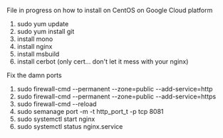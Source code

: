 File in progress on how to install on CentOS on Google Cloud platform
1. sudo yum update
2. sudo yum install git
3. install mono
4. install nginx
5. install msbuild
6. install cerbot (only cert... don't let it mess with your nginx)

Fix the damn ports
1. sudo firewall-cmd --permanent --zone=public --add-service=http
2. sudo firewall-cmd --permanent --zone=public --add-service=https
3. sudo firewall-cmd --reload
4. sudo semanage port -m -t http_port_t -p tcp 8081
5. sudo systemctl start nginx
6. sudo systemctl status nginx.service

